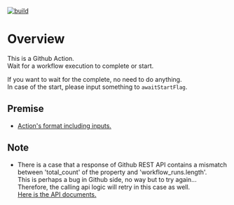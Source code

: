 [![build](https://github.com/begyyal/act_await_wf_execution/actions/workflows/build.yml/badge.svg?branch=master)](https://github.com/begyyal/act_await_wf_execution/actions/workflows/build.yml)

# Overview

This is a Github Action.  
Wait for a workflow execution to complete or start.  

If you want to wait for the complete, no need to do anything.  
In case of the start, please input something to `awaitStartFlag`. 

## Premise

- [Action's format including inputs.](https://github.com/begyyal/act_sequential_execution/blob/master/action.yml)

## Note

- There is a case that a response of Github REST API contains a mismatch  
between 'total_count' of the property and 'workflow_runs.length'.  
This is perhaps a bug in Github side, no way but to try again...  
Therefore, the calling api logic will retry in this case as well.  
[Here is the API documents.](https://docs.github.com/ja/rest/reference/actions#workflow-runs)
